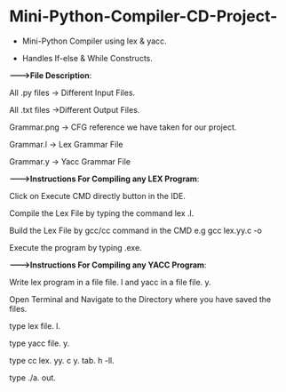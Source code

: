 # Mini-Python-Compiler-CD-Project-

* Mini-Python Compiler using lex & yacc.

* Handles If-else & While Constructs.

**--->File Description**:

  All .py files -> Different Input Files.

  All .txt files ->Different Output Files.

  Grammar.png -> CFG reference we have taken for our project.

  Grammar.l -> Lex Grammar File

  Grammar.y -> Yacc Grammar File
  
**--->Instructions For Compiling any LEX Program**:

Click on Execute CMD directly button in the IDE.

  Compile the Lex File by typing the command lex <filename>.l.

  Build the Lex File by gcc/cc command in the CMD e.g gcc lex.yy.c -o <executable name for program>

  Execute the program by typing <executable name for the program>.exe.
  
**--->Instructions For Compiling any YACC Program**:

  Write lex program in a file file. l and yacc in a file file. y.

  Open Terminal and Navigate to the Directory where you have saved the files.

  type lex file. l.

  type yacc file. y.

  type cc lex. yy. c y. tab. h -ll.

  type ./a. out.
